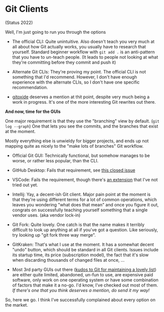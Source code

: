 # Git Clients

(Status 2022)

Well, I'm just going to run you through the options

- The official CLI: Quite unintuitive. Also doesn't teach you very much at all about how Git actually works, you usually have to research that yourself. Standard beginner workflow with `git add .` is an anti-pattern that you have to un-teach people. (It leads to people not looking at what they're committing before they commit and push it)

- Alternate Git CLIs: They're proving my point. The official CLI is not something that I'd recommend. However, I don't have enough experience with the alternate CLIs, so I don't have one specific recommendation.

- [gitoxide](https://github.com/Byron/gitoxide) deserves a mention at thit point, despite very much being a work in progress. It's one of the more interesting Git rewrites out there.


**And now, time for the GUIs**

One major requirement is that they use the "branching" view by default. (`git log --graph`) One that lets you see the commits, and the branches that exist at the moment.

Mostly everything else is unwieldy for bigger projects, and ends up not mapping quite as nicely to the "make lots of branches" Git workflow.

- Official Git GUI: Technically functional, but somehow manages to be worse, or rather less popular, than the CLI.

- GitHub Desktop: Fails that requirement, see [this closed issue](https://github.com/desktop/desktop/issues/1634)

- VSCode: Fails the requirement, though there's [an extension](https://marketplace.visualstudio.com/items?itemName=mhutchie.git-graph) that I've not tried out yet.

- Intellij: Yay, a decent-ish Git client. Major pain point at the moment is that they're using different terms for a lot of common operations, which leaves you wondering "what does that mean" and once you figure it out, congrats on successfully teaching yourself something that a single vendor uses. (aka vendor lock-in)

- Git Fork: Quite lovely. One catch is that the name makes it terribly difficult to look up anything at all if you've got a question. Like seriously, try looking up "git fork three way merge".

- GitKraken: That's what I use at the moment. It has a somewhat decent "undo" button, which should be standard in all Git clients. Issues include its startup time, its price (subscription model), the fact that it's slow when discarding thousands of changed files at once, ...

- Most 3rd party GUIs out there ([kudos to Git for maintaining a lovely list](https://git-scm.com/downloads/guis)) are either quite limited, abandoned, un-fun to use, are expensive paid software, only work on one operating system or have some combination of factors that make it a no-go. I'd know, I've checked out most of them. *If there's one that you think deserves a mention, do send it my way!*
 

So, here we go. I think I've successfully complained about every option on the market.
